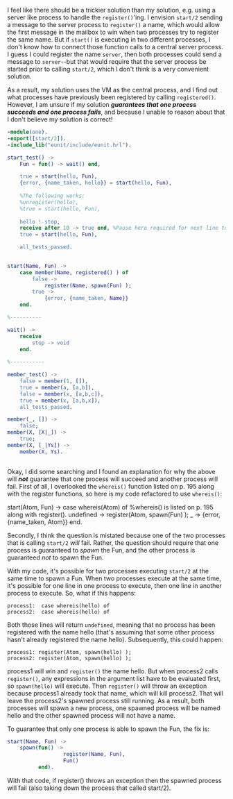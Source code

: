 I feel like there should be a trickier solution than my solution, e.g. using a server like process to handle the `register()`'ing.  I envision `start/2` sending a message to the server process to `register()` a name, which would allow the first message in the mailbox to win when two processes try to register the same name.  But if `start()` is executing in two different processes, I don't know how to connect those function calls to a central server process.  I guess I could register the name `server`, then both processes could send a message to `server`--but that would require that the server process be started prior to calling `start/2`, which I don't think is a very convenient solution. 

As a result, my solution uses the VM as the central process, and I find out what processes have previously been registered by calling `registered()`.  However, I am unsure if my solution ***guarantees that one process succeeds and one process fails***, and because I unable to reason about that I don't believe my solution is correct!


```erlang
-module(one).
-export([start/2]).
-include_lib("eunit/include/eunit.hrl").

start_test() ->
    Fun = fun() -> wait() end,

    true = start(hello, Fun),
    {error, {name_taken, hello}} = start(hello, Fun),
    
    %The following works:
    %unregister(hello),
    %true = start(hello, Fun),
    
    hello ! stop,
    receive after 10 -> true end, %Pause here required for next line to work 
    true = start(hello, Fun),

    all_tests_passed.
     

start(Name, Fun) ->
    case member(Name, registered() ) of
        false ->
            register(Name, spawn(Fun) );
        true ->
            {error, {name_taken, Name}}
    end.

%----------

wait() ->                        
    receive
        stop -> void
    end.
        
%-----------

member_test() ->
    false = member(1, []),
    true = member(a, [a,b]),
    false = member(x, [a,b,c]),
    true = member(x, [a,b,x]),
    all_tests_passed.

member(_, []) ->
    false;
member(X, [X|_]) ->
    true;
member(X, [_|Ys]) ->
    member(X, Ys).
    
```

Okay, I did some searching and I found an explanation for why the above will ***not*** guarantee that one process will succeed and another process will fail.  First of all, I overlooked the `whereis()` function listed on p. 195 along with the register functions, so here is my code refactored to use `whereis()`:

start(Atom, Fun) ->
    case whereis(Atom) of  %whereis() is listed on p. 195 along with register().
        undefined ->
            register(Atom, spawn(Fun) );
        _ ->
            {error, {name_taken, Atom}}
    end.

Secondly, I think the question is mistated because one of the two processes that is calling `start/2` *will* fail.  Rather, the question should require that one process is guaranteed to *spawn* the Fun, and the other process is guaranteed *not* to spawn the Fun.

With my code, it's possible for two processes executing `start/2` at the same time to spawn a Fun.  When two processes execute at the same time, it's possible for one line in one process to execute, then one line in another process to execute.  So, what if this happens:

    process1:  case whereis(hello) of 
    process2:  case whereis(hello) of

Both those lines will return `undefined`, meaning that no process has been registered with the name hello (that's assuming that some other process hasn't already registered the name hello).  Subsequently, this could happen:

    process1: register(Atom, spawn(hello) );
    process2: register(Atom, spawn(hello) ); 

process1 will win and `register()` the name hello.  But when process2 calls `register()`, any expressions in the argument list have to be evaluated first, so `spawn(hello)` will execute.  Then `register()` will throw an exception because process1 already took that name, which will kill process2.  That will leave the process2's spawned process still running.  As a result, both processes will spawn a new process, one spawned process will be named hello and the other spawned process will not have a name.

To guarantee that only one process is able to spawn the Fun, the fix is:

```erlang
start(Name, Fun) ->
    spawn(fun() ->
                  register(Name, Fun),
                  Fun()
          end).
```

With that code, if register() throws an exception then the spawned process will fail (also taking down the process that called start/2).





        
